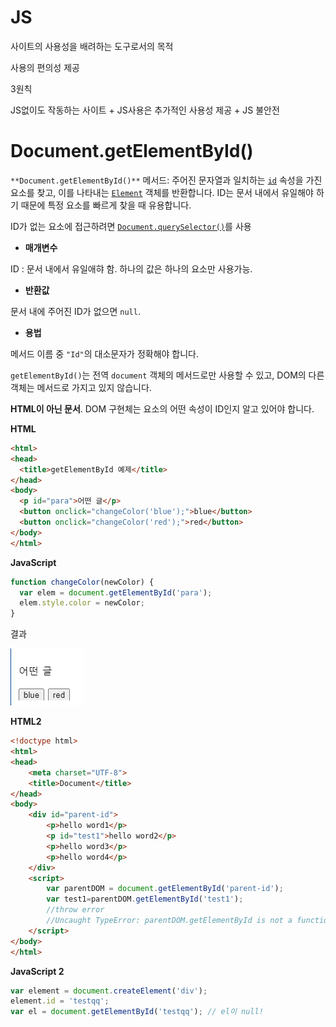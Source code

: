 # JS 

사이트의 사용성을 배려하는 도구로서의 목적 

사용의 편의성 제공 

3원칙 

JS없이도 작동하는 사이트 + JS사용은 추가적인 사용성 제공 + JS 불안전 

# Document.getElementById()

`**Document.getElementById()**` 메서드: 주어진 문자열과 일치하는 [`id`](https://developer.mozilla.org/ko/docs/Web/API/Element/id) 속성을 가진 요소를 찾고, 이를 나타내는 [`Element`](https://developer.mozilla.org/ko/docs/Web/API/Element) 객체를 반환합니다. ID는 문서 내에서 유일해야 하기 때문에 특정 요소를 빠르게 찾을 때 유용합니다.

ID가 없는 요소에 접근하려면 [`Document.querySelector()`](https://developer.mozilla.org/ko/docs/Web/API/Document/querySelector)를 사용

- **매개변수** 

ID : 문서 내에서 유일애햐 함. 하나의 값은 하나의 요소만 사용가능.

- **반환값** 

문서 내에 주어진 ID가 없으면 `null`.

- **용법**

 메서드 이름 중 `"Id"`의 대소문자가 정확해야 합니다. 

`getElementById()`는 전역 `document` 객체의 메서드로만 사용할 수 있고, DOM의 다른 객체는 메서드로 가지고 있지 않습니다. 

**HTML이 아닌 문서**. DOM 구현체는 요소의 어떤 속성이 ID인지 알고 있어야 합니다.



**HTML**

```HTML
<html>
<head>
  <title>getElementById 예제</title>
</head>
<body>
  <p id="para">어떤 글</p>
  <button onclick="changeColor('blue');">blue</button>
  <button onclick="changeColor('red');">red</button>
</body>
</html>
```

**JavaScript**

```js
function changeColor(newColor) {
  var elem = document.getElementById('para');
  elem.style.color = newColor;
}
```

결과 

![image-20210512105609711](md-images/image-20210512105609711.png)

**HTML2**

```HTML
<!doctype html>
<html>
<head>
    <meta charset="UTF-8">
    <title>Document</title>
</head>
<body>
    <div id="parent-id">
        <p>hello word1</p>
        <p id="test1">hello word2</p>
        <p>hello word3</p>
        <p>hello word4</p>
    </div>
    <script>
        var parentDOM = document.getElementById('parent-id');
        var test1=parentDOM.getElementById('test1');
        //throw error
        //Uncaught TypeError: parentDOM.getElementById is not a function
    </script>
</body>
</html>
```

**JavaScript 2**

```js
var element = document.createElement('div');
element.id = 'testqq';
var el = document.getElementById('testqq'); // el이 null!
```

